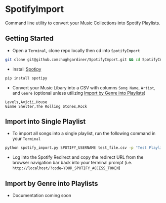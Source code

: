 # SpotifyImport

Command line utility to convert your Music Collections into Spotify Playlists.

## Getting Started
- Open a `Terminal`, clone repo locally then cd into `SpotifyImport`
```bash
git clone git@github.com:hughgardiner/SpotifyImport.git && cd SpotifyImport
```
- Install [Spotipy](https://spotipy.readthedocs.io/en/latest/)
```bash
pip install spotipy
```
- Convert your Music Libary into a CSV with columns `Song Name`, `Artist`, and `Genre` (optional unless utilizing [Import by Genre into Playlists](#import-by-genre-into-playlists))
```csv
Levels,Avicii,House
Gimme Shelter,The Rolling Stones,Rock
```
## Import into Single Playlist
- To import all songs into a single playlist, run the following command in your `Terminal`
```bash
python spotify_import.py SPOTIFY_USERNAME test_file.csv -p "Test Playlist"
```
- Log into the Spotify Redirect and copy the redirect URL from the browser navigation bar back into your terminal prompt (i.e. `http://localhost/?code=YOUR_SPOTIFY_ACCESS_TOKEN`)

## Import by Genre into Playlists
- Documentation coming soon
